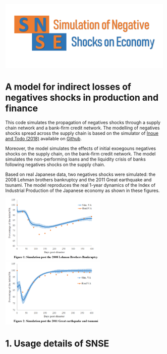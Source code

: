 <img src="images/logo.png" width = "500">

# A model for indirect losses of negatives shocks in production and finance

This code simulates the propagation of negatives shocks through a supply chain network and a bank-firm credit network. The modelling of negatives shocks spread across the supply chain is based on the simulator of 
[Inoue and Todo (2018)](https://www.rieti.go.jp/jp/publications/dp/18e013.pdf) available on [Github](https://github.com/HiroyasuInoue/ProductionNetworkSimulator).

Moreover, the model simulates the effects of initial exoegouns negatives shocks on the supply chain, on the bank-firm credit network. The model simulates the non-performing loans and the liquidity crisis of banks following 
negatives shocks on the supply chain.

Based on real Japanese data, two negatives shocks were simulated: the 2008 Lehman brothers bankruptcy and the 2011 Great earthquake and tsunami. The model reproduces the real 1-year dynamics of the Index of Industrial Production of
 the Japanese economy as shown in these figures.

<div class="row">
  <div class="column">
    <img src="images/Fig1.png" width = "300">
  </div>
  <div class="column">
    <img src="images/Fig2.png" width = "300">
  </div>
</div>

# 1. Usage details of SNSE


